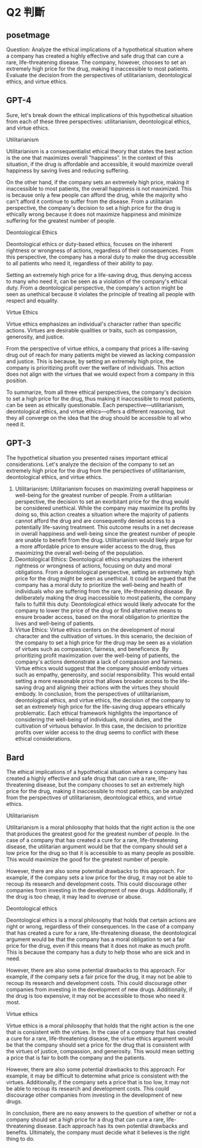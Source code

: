 # Q2 判斷

## posetmage
Question: Analyze the ethical implications of a hypothetical situation where a company has created a highly effective and safe drug that can cure a rare, life-threatening disease. The company, however, chooses to set an extremely high price for the drug, making it inaccessible to most patients. Evaluate the decision from the perspectives of utilitarianism, deontological ethics, and virtue ethics.

## GPT-4

Sure, let's break down the ethical implications of this hypothetical situation from each of these three perspectives: utilitarianism, deontological ethics, and virtue ethics.

Utilitarianism

Utilitarianism is a consequentialist ethical theory that states the best action is the one that maximizes overall "happiness". In the context of this situation, if the drug is affordable and accessible, it would maximize overall happiness by saving lives and reducing suffering.

On the other hand, if the company sets an extremely high price, making it inaccessible to most patients, the overall happiness is not maximized. This is because only a few people can afford the drug, while the majority who can't afford it continue to suffer from the disease. From a utilitarian perspective, the company's decision to set a high price for the drug is ethically wrong because it does not maximize happiness and minimize suffering for the greatest number of people.

Deontological Ethics

Deontological ethics or duty-based ethics, focuses on the inherent rightness or wrongness of actions, regardless of their consequences. From this perspective, the company has a moral duty to make the drug accessible to all patients who need it, regardless of their ability to pay.

Setting an extremely high price for a life-saving drug, thus denying access to many who need it, can be seen as a violation of the company's ethical duty. From a deontological perspective, the company's action might be seen as unethical because it violates the principle of treating all people with respect and equality.

Virtue Ethics

Virtue ethics emphasizes an individual's character rather than specific actions. Virtues are desirable qualities or traits, such as compassion, generosity, and justice.

From the perspective of virtue ethics, a company that prices a life-saving drug out of reach for many patients might be viewed as lacking compassion and justice. This is because, by setting an extremely high price, the company is prioritizing profit over the welfare of individuals. This action does not align with the virtues that we would expect from a company in this position.

To summarize, from all three ethical perspectives, the company's decision to set a high price for the drug, thus making it inaccessible to most patients, can be seen as ethically questionable. Each perspective—utilitarianism, deontological ethics, and virtue ethics—offers a different reasoning, but they all converge on the idea that the drug should be accessible to all who need it.

## GPT-3
The hypothetical situation you presented raises important ethical considerations. Let's analyze the decision of the company to set an extremely high price for the drug from the perspectives of utilitarianism, deontological ethics, and virtue ethics.
1.	Utilitarianism: Utilitarianism focuses on maximizing overall happiness or well-being for the greatest number of people. From a utilitarian perspective, the decision to set an exorbitant price for the drug would be considered unethical. While the company may maximize its profits by doing so, this action creates a situation where the majority of patients cannot afford the drug and are consequently denied access to a potentially life-saving treatment. This outcome results in a net decrease in overall happiness and well-being since the greatest number of people are unable to benefit from the drug. Utilitarianism would likely argue for a more affordable price to ensure wider access to the drug, thus maximizing the overall well-being of the population.
2.	Deontological Ethics: Deontological ethics emphasizes the inherent rightness or wrongness of actions, focusing on duty and moral obligations. From a deontological perspective, setting an extremely high price for the drug might be seen as unethical. It could be argued that the company has a moral duty to prioritize the well-being and health of individuals who are suffering from the rare, life-threatening disease. By deliberately making the drug inaccessible to most patients, the company fails to fulfill this duty. Deontological ethics would likely advocate for the company to lower the price of the drug or find alternative means to ensure broader access, based on the moral obligation to prioritize the lives and well-being of patients.
3.	Virtue Ethics: Virtue ethics centers on the development of moral character and the cultivation of virtues. In this scenario, the decision of the company to set a high price for the drug may be seen as a violation of virtues such as compassion, fairness, and beneficence. By prioritizing profit maximization over the well-being of patients, the company's actions demonstrate a lack of compassion and fairness. Virtue ethics would suggest that the company should embody virtues such as empathy, generosity, and social responsibility. This would entail setting a more reasonable price that allows broader access to the life-saving drug and aligning their actions with the virtues they should embody.
In conclusion, from the perspectives of utilitarianism, deontological ethics, and virtue ethics, the decision of the company to set an extremely high price for the life-saving drug appears ethically problematic. Each ethical framework highlights the importance of considering the well-being of individuals, moral duties, and the cultivation of virtuous behavior. In this case, the decision to prioritize profits over wider access to the drug seems to conflict with these ethical considerations.



## Bard

The ethical implications of a hypothetical situation where a company has created a highly effective and safe drug that can cure a rare, life-threatening disease, but the company chooses to set an extremely high price for the drug, making it inaccessible to most patients, can be analyzed from the perspectives of utilitarianism, deontological ethics, and virtue ethics.

Utilitarianism

Utilitarianism is a moral philosophy that holds that the right action is the one that produces the greatest good for the greatest number of people. In the case of a company that has created a cure for a rare, life-threatening disease, the utilitarian argument would be that the company should set a low price for the drug so that it is accessible to as many people as possible. This would maximize the good for the greatest number of people.

However, there are also some potential drawbacks to this approach. For example, if the company sets a low price for the drug, it may not be able to recoup its research and development costs. This could discourage other companies from investing in the development of new drugs. Additionally, if the drug is too cheap, it may lead to overuse or abuse.

Deontological ethics

Deontological ethics is a moral philosophy that holds that certain actions are right or wrong, regardless of their consequences. In the case of a company that has created a cure for a rare, life-threatening disease, the deontological argument would be that the company has a moral obligation to set a fair price for the drug, even if this means that it does not make as much profit. This is because the company has a duty to help those who are sick and in need.

However, there are also some potential drawbacks to this approach. For example, if the company sets a fair price for the drug, it may not be able to recoup its research and development costs. This could discourage other companies from investing in the development of new drugs. Additionally, if the drug is too expensive, it may not be accessible to those who need it most.

Virtue ethics

Virtue ethics is a moral philosophy that holds that the right action is the one that is consistent with the virtues. In the case of a company that has created a cure for a rare, life-threatening disease, the virtue ethics argument would be that the company should set a price for the drug that is consistent with the virtues of justice, compassion, and generosity. This would mean setting a price that is fair to both the company and the patients.

However, there are also some potential drawbacks to this approach. For example, it may be difficult to determine what price is consistent with the virtues. Additionally, if the company sets a price that is too low, it may not be able to recoup its research and development costs. This could discourage other companies from investing in the development of new drugs.

In conclusion, there are no easy answers to the question of whether or not a company should set a high price for a drug that can cure a rare, life-threatening disease. Each approach has its own potential drawbacks and benefits. Ultimately, the company must decide what it believes is the right thing to do.